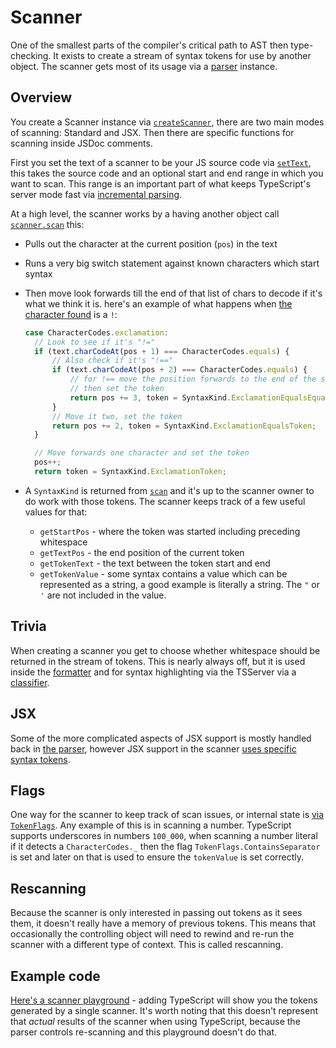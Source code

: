# Scanner

One of the smallest parts of the compiler's critical path to AST then type-checking. It exists to create a stream
of syntax tokens for use by another object. The scanner gets most of its usage via a [parser][0] instance.

## Overview

You create a Scanner instance via [`createScanner`][1], there are two main modes of scanning: Standard and JSX.
Then there are specific functions for scanning inside JSDoc comments.

First you set the text of a scanner to be your JS source code via [`setText`][2], this takes the source code and
an optional start and end range in which you want to scan. This range is an important part of what keeps
TypeScript's server mode fast via [incremental parsing][3].

At a high level, the scanner works by a having another object call [`scanner.scan`][4] this:

- Pulls out the character at the current position (`pos`) in the text
- Runs a very big switch statement against known characters which start syntax
- Then move look forwards till the end of that list of chars to decode if it's what we think it is. here's an
  example of what happens when [the character found][5] is a `!`:

  ```ts
  case CharacterCodes.exclamation:
    // Look to see if it's "!="
    if (text.charCodeAt(pos + 1) === CharacterCodes.equals) {
        // Also check if it's "!=="
        if (text.charCodeAt(pos + 2) === CharacterCodes.equals) {
            // for !== move the position forwards to the end of the symbol
            // then set the token
            return pos += 3, token = SyntaxKind.ExclamationEqualsEqualsToken;
        }
        // Move it two, set the token
        return pos += 2, token = SyntaxKind.ExclamationEqualsToken;
    }

    // Move forwards one character and set the token
    pos++;
    return token = SyntaxKind.ExclamationToken;
  ```

- A `SyntaxKind` is returned from [`scan`][4] and it's up to the scanner owner to do work with those tokens. The
  scanner keeps track of a few useful values for that:

  - `getStartPos` - where the token was started including preceding whitespace
  - `getTextPos` - the end position of the current token
  - `getTokenText` - the text between the token start and end
  - `getTokenValue` - some syntax contains a value which can be represented as a string, a good example is
    literally a string. The `"` or `'` are not included in the value.

## Trivia

When creating a scanner you get to choose whether whitespace should be returned in the stream of tokens. This is
nearly always off, but it is used inside the [formatter][6] and for syntax highlighting via the TSServer via a
[classifier][7].

## JSX

Some of the more complicated aspects of JSX support is mostly handled back in [the parser][0], however JSX support
in the scanner [uses specific syntax tokens][8].

## Flags

One way for the scanner to keep track of scan issues, or internal state is [via `TokenFlags`][9]. Any example of
this is in scanning a number. TypeScript supports underscores in numbers `100_000`, when scanning a number literal
if it detects a `CharacterCodes._` then the flag `TokenFlags.ContainsSeparator` is set and later on that is used
to ensure the `tokenValue` is set correctly.

## Rescanning

Because the scanner is only interested in passing out tokens as it sees them, it doesn't really have a memory of
previous tokens. This means that occasionally the controlling object will need to rewind and re-run the scanner
with a different type of context. This is called rescanning.

## Example code

[Here's a scanner playground](https://5d39df23407c626e65aee7ef--ts-scanner-tokens.netlify.com) - adding TypeScript
will show you the tokens generated by a single scanner. It's worth noting that this doesn't represent that
_actual_ results of the scanner when using TypeScript, because the parser controls re-scanning and this playground
doesn't do that.

<!-- prettier-ignore-start -->
[0]: ./parser.md
[1]: http://abc.com
[1]: <src/compiler/scanner.ts - export function createScanner>
[2]: <src/compiler/scanner.ts - function setText(>
[3]: GLOSSARY.md#incremental-parsing
[4]: <src/compiler/scanner.ts - function scan(>
[5]: <src/compiler/scanner.ts - case CharacterCodes.exclamation>
[6]: ./formatter.md
[7]: <src/services/classifier.ts - function createClassifier>
[8]: <src/compiler/types.ts - type JsxTokenSyntaxKind>
[9]: <src/compiler/types.ts - export const enum TokenFlags>
<!-- prettier-ignore-end -->
